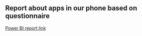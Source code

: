 ## Report about apps in our phone based on questionnaire

[Power BI report link](https://app.powerbi.com/view?r=eyJrIjoiNWU3OGYxZGMtODdiMi00NDZjLWIwZjAtMDhiOTQ0NTY5NzEyIiwidCI6IjQ3OTNhOTZhLTA2N2EtNDJhOC05OWRkLWU3YTdiNDk2NDAzOCIsImMiOjl9&pageName=ReportSectionf8df6f40a05b6884ce78)
